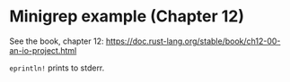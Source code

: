 # Minigrep example (Chapter 12)

See the book, chapter 12: https://doc.rust-lang.org/stable/book/ch12-00-an-io-project.html


`eprintln!` prints to stderr.

